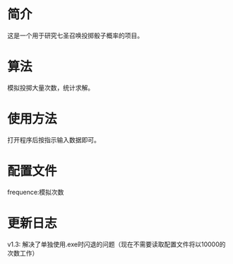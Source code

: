 # 简介
这是一个用于研究七圣召唤投掷骰子概率的项目。

# 算法
模拟投掷大量次数，统计求解。

# 使用方法
打开程序后按指示输入数据即可。

# 配置文件
frequence:模拟次数

# 更新日志
v1.3: 解决了单独使用.exe时闪退的问题（现在不需要读取配置文件将以10000的次数工作）